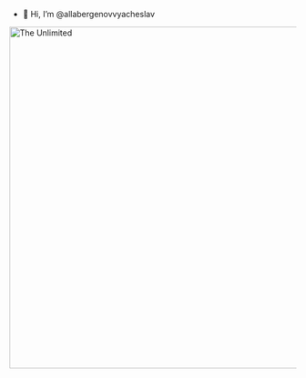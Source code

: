 - 👋 Hi, I’m @allabergenovvyacheslav

<img src=https://github.com/allabergenovvyacheslav/Vyacheslav_Allabergenov/blob/main/amazoncognito.svg alt='The Unlimited' width='600'>

